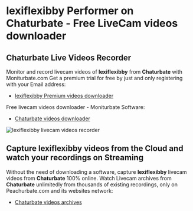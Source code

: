 # lexiflexibby Performer on Chaturbate - Free LiveCam videos downloader

## Chaturbate Live Videos Recorder

Monitor and record livecam videos of **lexiflexibby** from **Chaturbate** with Moniturbate.com
Get a premium trial for free by just and only registering with your Email address:
* [lexiflexibby Premium videos downloader](https://moniturbate.com/request-demo-licence-key.html)

Free livecam videos downloader - Moniturbate Software:
* [Chaturbate videos downloader](https://moniturbate.com/moniturbate-download-software.html)

![lexiflexibby livecam videos recorder](https://peachurnet.com/templates/moniturbate-software.png)


## Capture lexiflexibby videos from the Cloud and watch your recordings on Streaming

Without the need of downloading a software, capture **lexiflexibby** livecam videos from **Chaturbate** 100% online.
Watch Livecam archives from **Chaturbate** unlimitedly from thousands of existing recordings, only on Peachurbate.com and its websites network:
* [Chaturbate videos archives](https://peachurnet.com/)